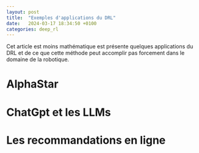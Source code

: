 ```yaml
---
layout: post
title:  "Exemples d'applications du DRL"
date:   2024-03-17 18:34:50 +0100
categories: deep_rl
---
```

<link rel="stylesheet" href="https://picorba.github.io/Rapport-veille-technologique/assets/css/theme_dark.css">

Cet article est moins mathématique est présente quelques applications du DRL et de ce que cette méthode peut accomplir pas forcement dans le domaine de la robotique.

# AlphaStar

# ChatGpt et les LLMs

# Les recommandations en ligne